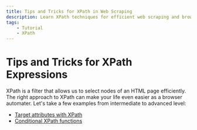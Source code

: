 ```yaml
---
title: Tips and Tricks for XPath in Web Scraping
description: Learn XPath techniques for efficient web scraping and browser automation. Includes code examples for beginners and advanced users.
tags:
    - Tutorial
    - XPath
---
```


# Tips and Tricks for XPath Expressions
XPath is a filter that allows us to select nodes of an HTML page efficiently. The right approach to XPath can make your life even easier as a browser automater. Let's take a few examples from intermediate to advanced level:

* [Target attributes with XPath](target-attributes.md)
* [Conditional XPath functions](conditional-functions.md)
